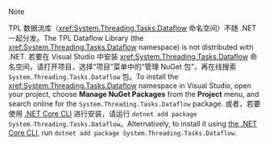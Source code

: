 > [!NOTE]
> <span data-ttu-id="5f93f-101">TPL 数据流库（<xref:System.Threading.Tasks.Dataflow> 命名空间）不随 .NET 一起分发。</span><span class="sxs-lookup"><span data-stu-id="5f93f-101">The TPL Dataflow Library (the <xref:System.Threading.Tasks.Dataflow> namespace) is not distributed with .NET.</span></span> <span data-ttu-id="5f93f-102">若要在 Visual Studio 中安装 <xref:System.Threading.Tasks.Dataflow> 命名空间，请打开项目，选择“项目”菜单中的“管理 NuGet 包”，再在线搜索 `System.Threading.Tasks.Dataflow` 包。</span><span class="sxs-lookup"><span data-stu-id="5f93f-102">To install the <xref:System.Threading.Tasks.Dataflow> namespace in Visual Studio, open your project, choose **Manage NuGet Packages** from the **Project** menu, and search online for the `System.Threading.Tasks.Dataflow` package.</span></span> <span data-ttu-id="5f93f-103">或者，若要使用 [.NET Core CLI](~/docs/core/tools/index.md) 进行安装，请运行 `dotnet add package System.Threading.Tasks.Dataflow`。</span><span class="sxs-lookup"><span data-stu-id="5f93f-103">Alternatively, to install it using [the .NET Core CLI](~/docs/core/tools/index.md), run `dotnet add package System.Threading.Tasks.Dataflow`.</span></span>
